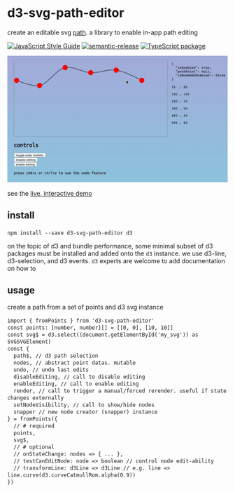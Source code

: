 # d3-svg-path-editor

create an editable svg [path](https://developer.mozilla.org/en-US/docs/Web/SVG/Element/path). a library to enable in-app path editing

[![JavaScript Style Guide](https://img.shields.io/badge/code_style-standard-brightgreen.svg)](https://standardjs.com)
[![semantic-release](https://img.shields.io/badge/%20%20%F0%9F%93%A6%F0%9F%9A%80-semantic--release-e10079.svg)](https://github.com/semantic-release/semantic-release)
[![TypeScript package](https://img.shields.io/badge/typings-included-blue.svg)](https://www.typescriptlang.org)


<div style='text-align: center;'>
  <img src='./img/demo.mov.gif' />
</div>

see the [live, interactive demo](https://cdaringe.github.io/d3-svg-path-editor/)

## install

`npm install --save d3-svg-path-editor d3`

on the topic of d3 and bundle performance, some minimal subset of d3 packages must be installed and added onto the `d3` instance. we use d3-line, d3-selection, and d3 events. `d3` experts are welcome to add documentation on how to

## usage

create a path from a set of points and d3 svg instance

```tsx
import { fromPoints } from 'd3-svg-path-editor'
const points: [number, number][] = [[0, 0], [10, 10]]
const svg$ = d3.select((document.getElementById('my_svg')) as SVGSVGElement)
const {
  path$, // d3 path selection
  nodes, // abstract point datas. mutable
  undo, // undo last edits
  disableEditing, // call to disable editing
  enableEditing, // call to enable editing
  render, // call to trigger a manual/forced rerender. useful if state changes externally
  setNodeVisibility, // call to show/hide nodes
  snapper // new node creator (snapper) instance
} = fromPoints({
  // # required
  points,
  svg$,
  // # optional
  // onStateChange: nodes => { ... },
  // testCanEditNode: node => boolean // control node edit-ability
  // transformLine: d3Line => d3Line // e.g. line => line.curve(d3.curveCatmullRom.alpha(0.9))
})
```
